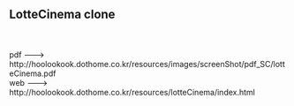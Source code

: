 <h2>LotteCinema clone</h2><br><br>
pdf ---> http://hoolookook.dothome.co.kr/resources/images/screenShot/pdf_SC/lotteCinema.pdf<br>
web ---> http://hoolookook.dothome.co.kr/resources/lotteCinema/index.html
